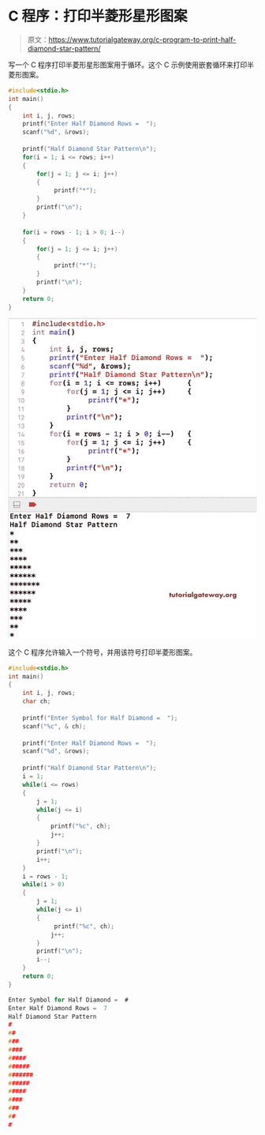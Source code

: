 # C 程序：打印半菱形星形图案

> 原文：<https://www.tutorialgateway.org/c-program-to-print-half-diamond-star-pattern/>

写一个 C 程序打印半菱形星形图案用于循环。这个 C 示例使用嵌套循环来打印半菱形图案。

```c
#include<stdio.h>
int main()
{
 	int i, j, rows; 
 	printf("Enter Half Diamond Rows =  ");
 	scanf("%d", &rows);

    printf("Half Diamond Star Pattern\n");
	for(i = 1; i <= rows; i++)
	{
        for(j = 1; j <= i; j++)
        {
             printf("*");
        }
        printf("\n");
    }

    for(i = rows - 1; i > 0; i--)
	{
        for(j = 1; j <= i; j++)
        {
             printf("*");
        }
        printf("\n");
    }
 	return 0;
}
```

![C Program to Print Half Diamond Star Pattern 1](img/bedf7196b2a658f408fcf0424e274721.png)

这个 C 程序允许输入一个符号，并用该符号打印半菱形图案。

```c
#include<stdio.h>
int main()
{
 	int i, j, rows;
    char ch;

    printf("Enter Symbol for Half Diamond =  ");
    scanf("%c", & ch);

 	printf("Enter Half Diamond Rows =  ");
 	scanf("%d", &rows);

    printf("Half Diamond Star Pattern\n");
    i = 1;
	while(i <= rows)
	{
        j = 1;
        while(j <= i)
        {
            printf("%c", ch);
            j++;
        }
        printf("\n");
        i++;
    }
    i = rows - 1;
    while(i > 0)
	{
        j = 1;
        while(j <= i)
        {
             printf("%c", ch);
            j++;
        }
        printf("\n");
        i--;
    }
 	return 0;
}
```

```c
Enter Symbol for Half Diamond =  #
Enter Half Diamond Rows =  7
Half Diamond Star Pattern
#
##
###
####
#####
######
#######
######
#####
####
###
##
#
```